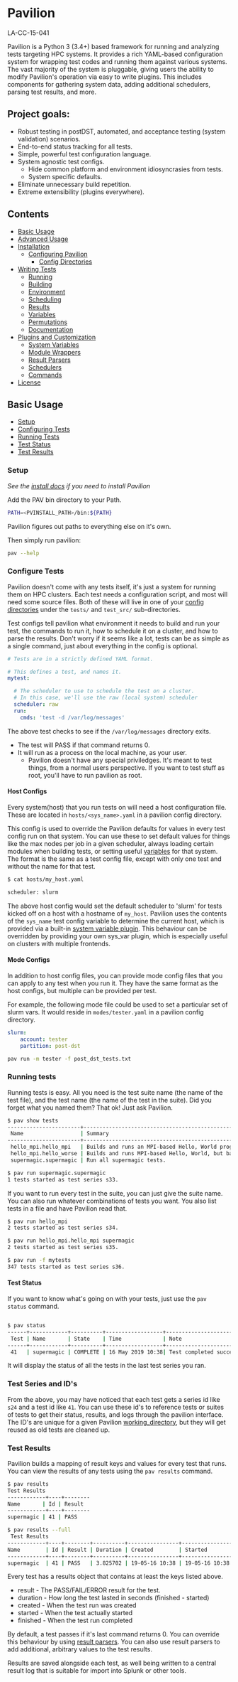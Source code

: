 # Pavilion

LA-CC-15-041

Pavilion is a Python 3 (3.4+) based framework for running and analyzing 
tests targeting HPC systems. It provides a rich YAML-based configuration 
system for wrapping test codes and running them against various systems.
The vast majority of the system is pluggable, giving users the ability
to modify Pavilion's operation via easy to write plugins. This includes
components for gathering system data, adding additional schedulers, parsing 
test results, and more.

## Project goals:
 - Robust testing in postDST, automated, and acceptance testing
 (system validation) scenarios.
 - End-to-end status tracking for all tests.
 - Simple, powerful test configuration language.
 - System agnostic test configs.
   - Hide common platform and environment idiosyncrasies from tests.
   - System specific defaults.
 - Eliminate unnecessary build repetition.
 - Extreme extensibility (plugins everywhere). 

## Contents
 - [Basic Usage](#basic-usage)
 - [Advanced Usage](docs/advanced.md)
 - [Installation](INSTALL.md)
   - [Configuring Pavilion](docs/config.md)
     - [Config Directories](docs/config_dirs.md)
 - [Writing Tests](docs/tests/basics.md)
   - [Running](docs/tests/running.md)
   - [Building](docs/tests/building.md)
   - [Environment](docs/tests/env.md)
   - [Scheduling](docs/tests/sched.md)
   - [Results](docs/tests/results.md)
   - [Variables](docs/tests/variables.md)
   - [Permutations](docs/tests/permutations.md)
   - [Documentation](docs/tests/docs.md)
 - [Plugins and Customization](docs/plugins/basics.md)
   - [System Variables](docs/plugins/sys_vars.md)
   - [Module Wrappers](docs/plugins/module_wrappers.md)
   - [Result Parsers](docs/plugins/result_parsers.md)
   - [Schedulers](docs/plugins/schedulers.md)
   - [Commands](docs/plugins/commands.md)
 - [License](LICENSE.md)

## Basic Usage
 - [Setup](#setup)
 - [Configuring Tests](#configure-tests)
 - [Running Tests](#running-tests)
 - [Test Status](#test-status)
 - [Test Results](#test-results)

### Setup
*See the [install docs](INSTALL.md) if you need to install Pavilion*

Add the PAV bin directory to your Path.
```bash
PATH=<PVINSTALL_PATH>/bin:${PATH}
```

Pavilion figures out paths to everything else on it's own.

Then simply run pavilion: 
```bash
pav --help
```

### Configure Tests
Pavilion doesn't come with any tests itself, it's just a system for running 
them on HPC clusters. Each test needs a configuration script, and most will 
need some source files. Both of these will live in one of your [config 
directories](docs/config_dirs.md) under the `tests/` and `test_src/` 
sub-directories. 

Test configs tell pavilion what environment it needs to build and run your 
test, the commands to run it, how to schedule it on a cluster, and
how to parse the results. Don't worry if it seems like a lot, tests can be as
 simple as a single command, just about everything in the config is optional.
 
```yaml
# Tests are in a strictly defined YAML format.

# This defines a test, and names it.
mytest: 

  # The scheduler to use to schedule the test on a cluster.
  # In this case, we'll use the raw (local system) scheduler
  scheduler: raw
  run: 
    cmds: 'test -d /var/log/messages'
```

The above test checks to see if the `/var/log/messages` directory exits. 
 - The test will PASS if that command returns 0.
 - It will run as a process on the local machine, as your user. 
   - Pavilion doesn't have any special priviledges. It's meant to test things,
     from a normal users perspective. If you want to test stuff as root, you'll
     have to run pavilion as root.
     
#### Host Configs
Every system(host) that you run tests on will need a host configuration 
file.  These are located in `hosts/<sys_name>.yaml` in a pavilion config 
directory. 

This config is used to  override the Pavilion defaults for values in every test 
config run on that system. You can use these to set default values for things
like the max nodes per job in a given scheduler, always loading certain 
modules when building tests, or setting useful 
[variables](docs/tests/variables.md) for that system. The format is the same 
as a test config file, except with only one test and without the name for 
that test.

```bash
$ cat hosts/my_host.yaml

scheduler: slurm
```

The above host config would set the default scheduler to 'slurm' for tests 
kicked off on a host with a hostname of `my_host`. Pavilion uses the contents
 of the `sys_name` test config variable to determine the current host, which is 
 provided via a built-in
  [system variable plugin](docs/plugins/sys_vars.md). 
 This behaviour can be overridden by providing your own sys_var plugin, which
  is especially useful on clusters with multiple frontends.

#### Mode Configs
In addition to host config files, you can provide mode config files that you 
can apply to any test when you run it. They have the same format as the host 
configs, but multiple can be provided per test. 

For example, the following mode file could be used to set a particular set of
slurm vars. It would reside in `modes/tester.yaml` in a pavilion config 
directory.
 
```yaml
slurm: 
    account: tester
    partition: post-dst
```

```bash
pav run -m tester -f post_dst_tests.txt
```
 
### Running tests
Running tests is easy. All you need is the test suite name (the name of the 
test file), and the test name (the name of the test in the suite). Did you 
forget what you named them? That ok! Just ask Pavilion.

```bash
$ pav show tests
-----------------------+----------------------------------------------------
 Name                  | Summary                                            
-----------------------+----------------------------------------------------
 hello_mpi.hello_mpi   | Builds and runs an MPI-based Hello, World program. 
 hello_mpi.hello_worse | Builds and runs MPI-based Hello, World, but badly.
 supermagic.supermagic | Run all supermagic tests.

$ pav run supermagic.supermagic
1 tests started as test series s33.
```

If you want to run every test in the suite, you can just give the suite name.
 You can also run whatever combinations of tests you want. You also list 
 tests in a file and have Pavilion read that.

```bash
$ pav run hello_mpi
2 tests started as test series s34.

$ pav run hello_mpi.hello_mpi supermagic
2 tests started as test series s35.

$ pav run -f mytests
347 tests started as test series s36.
```

#### Test Status

If you want to know what's going on with your tests, just use the `pav 
status` command. 

```bash

$ pav status
------+------------+----------+------------------+------------------------------
 Test | Name       | State    | Time             | Note
------+------------+----------+------------------+------------------------------
 41   | supermagic | COMPLETE | 16 May 2019 10:38| Test completed successfully. 
```

It will display the status of all the tests in the last test series you ran.

### Test Series and ID's

From the above, you may have noticed that each test gets a series id like `s24`
and a test id like `41`. You can use these id's to reference tests or suites 
of tests to get their status, results, and logs through the pavilion 
interface. The ID's are unique for a given Pavilion
[working_directory](docs/working_dir.md), but they will get reused as old 
tests are cleaned up.

### Test Results

Pavilion builds a mapping of result keys and values for every test that runs.
 You can view the results of any tests using the `pav results` command.
 
 ```bash
 $ pav results 
 Test Results             
------------+----+--------
 Name       | Id | Result 
------------+----+--------
 supermagic | 41 | PASS 
 
 $ pav results --full
  Test Results                                                                                                                                       
------------+----+--------+----------+----------------+----------------+-----------------
 Name        | Id | Result | Duration | Created        | Started        | Finished                         
------------+----+--------+----------+----------------+----------------+-----------------
 supermagic  | 41 | PASS   | 3.825702 | 19-05-16 10:38 | 19-05-16 10:38 | 19-05-16 10:38
```

Every test has a results object that contains at least the keys listed above.
 - result - The PASS/FAIL/ERROR result for the test.
 - duration - How long the test lasted in seconds (finished - started)
 - created - When the test run was created
 - started - When the test actually started
 - finished - When the test run completed
 
 By default, a test passes if it's last command returns 0. You can 
 override this behaviour by using [result parsers](docs/tests/results.md). You
 can also use result parsers to add additional, arbitrary values to the test 
 results.
 
 Results are saved alongside each test, as well being written to a 
 central result log that is suitable for import into Splunk or other tools. 

